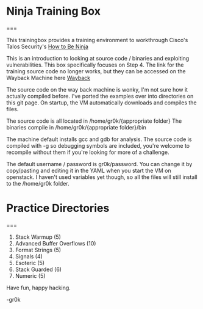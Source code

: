 # Ninja Training Box
===

This trainingbox provides a training environment to workthrough Cisco's Talos Security's [How to Be Ninja](http://blog.talosintelligence.com/2009/07/how-do-i-become-ninja.html)

This is an introduction to looking at source code / binaries and exploiting vulnerabilities. 
This box specifically focuses on Step 4. 
The link for the training source code no longer works, but they can be accessed on the Wayback Machine here [Wayback](https://web.archive.org/web/20130630235940/http://community.corest.com/~gera/InsecureProgramming/
)

The source code on the way back machine is wonky, I'm not sure how it actually compiled before. I've ported the examples over into directories on this git page.
On startup, the VM automatically downloads and compiles the files.

The source code is all located in /home/gr0k/{appropriate folder}
The binaries compile in /home/gr0k/{appropriate folder}/bin

The machine default installs gcc and gdb for analysis. 
The source code is compiled with -g so debugging symbols are included, you're welcome to recompile without them if you're looking for more of a challenge.

The default username / password is gr0k/password. You can change it by copy/pasting and editing it in the YAML when you start the VM on openstack.
I haven't used variables yet though, so all the files will still install to the /home/gr0k folder.

# Practice Directories
===
1. Stack Warmup (5)
2. Advanced Buffer Overflows (10)
3. Format Strings (5)
4. Signals (4)
5. Esoteric (5)
6. Stack Guarded (6)
7. Numeric (5)

Have fun, happy hacking.

-gr0k